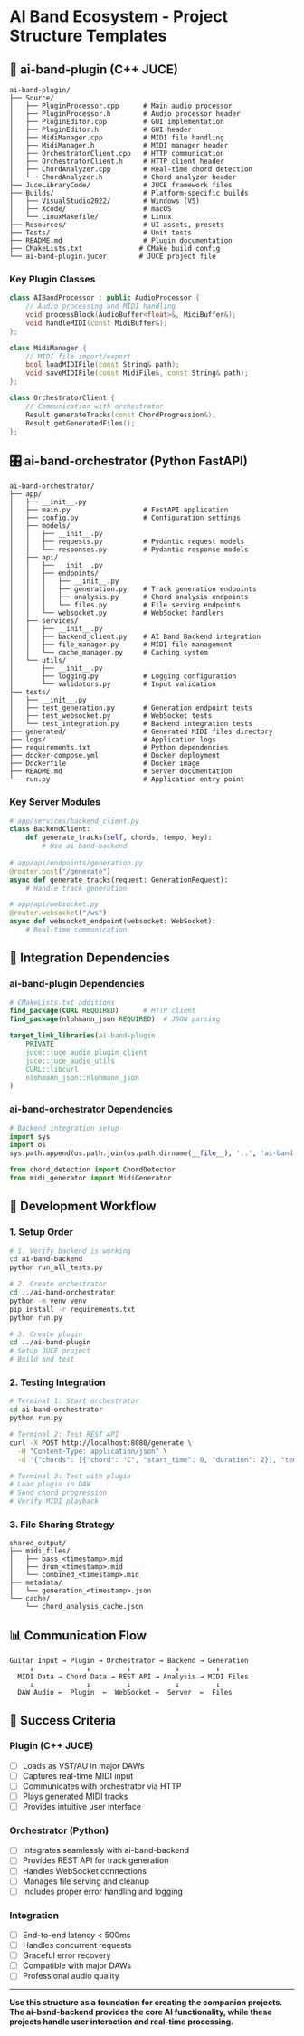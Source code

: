 # AI Band Ecosystem - Project Structure Templates

## 🎸 ai-band-plugin (C++ JUCE)

```
ai-band-plugin/
├── Source/
│   ├── PluginProcessor.cpp      # Main audio processor
│   ├── PluginProcessor.h        # Audio processor header
│   ├── PluginEditor.cpp         # GUI implementation
│   ├── PluginEditor.h           # GUI header
│   ├── MidiManager.cpp          # MIDI file handling
│   ├── MidiManager.h            # MIDI manager header
│   ├── OrchestratorClient.cpp   # HTTP communication
│   ├── OrchestratorClient.h     # HTTP client header
│   ├── ChordAnalyzer.cpp        # Real-time chord detection
│   └── ChordAnalyzer.h          # Chord analyzer header
├── JuceLibraryCode/             # JUCE framework files
├── Builds/                      # Platform-specific builds
│   ├── VisualStudio2022/        # Windows (VS)
│   ├── Xcode/                   # macOS
│   └── LinuxMakefile/           # Linux
├── Resources/                   # UI assets, presets
├── Tests/                       # Unit tests
├── README.md                    # Plugin documentation
├── CMakeLists.txt              # CMake build config
└── ai-band-plugin.jucer        # JUCE project file
```

### Key Plugin Classes
```cpp
class AIBandProcessor : public AudioProcessor {
    // Audio processing and MIDI handling
    void processBlock(AudioBuffer<float>&, MidiBuffer&);
    void handleMIDI(const MidiBuffer&);
};

class MidiManager {
    // MIDI file import/export
    bool loadMIDIFile(const String& path);
    void saveMIDIFile(const MidiFile&, const String& path);
};

class OrchestratorClient {
    // Communication with orchestrator
    Result generateTracks(const ChordProgression&);
    Result getGeneratedFiles();
};
```

## 🎛️ ai-band-orchestrator (Python FastAPI)

```
ai-band-orchestrator/
├── app/
│   ├── __init__.py
│   ├── main.py                  # FastAPI application
│   ├── config.py                # Configuration settings
│   ├── models/
│   │   ├── __init__.py
│   │   ├── requests.py          # Pydantic request models
│   │   └── responses.py         # Pydantic response models
│   ├── api/
│   │   ├── __init__.py
│   │   ├── endpoints/
│   │   │   ├── __init__.py
│   │   │   ├── generation.py    # Track generation endpoints
│   │   │   ├── analysis.py      # Chord analysis endpoints
│   │   │   └── files.py         # File serving endpoints
│   │   └── websocket.py         # WebSocket handlers
│   ├── services/
│   │   ├── __init__.py
│   │   ├── backend_client.py    # AI Band Backend integration
│   │   ├── file_manager.py      # MIDI file management
│   │   └── cache_manager.py     # Caching system
│   └── utils/
│       ├── __init__.py
│       ├── logging.py           # Logging configuration
│       └── validators.py        # Input validation
├── tests/
│   ├── __init__.py
│   ├── test_generation.py       # Generation endpoint tests
│   ├── test_websocket.py        # WebSocket tests
│   └── test_integration.py      # Backend integration tests
├── generated/                   # Generated MIDI files directory
├── logs/                        # Application logs
├── requirements.txt             # Python dependencies
├── docker-compose.yml           # Docker deployment
├── Dockerfile                   # Docker image
├── README.md                    # Server documentation
└── run.py                       # Application entry point
```

### Key Server Modules
```python
# app/services/backend_client.py
class BackendClient:
    def generate_tracks(self, chords, tempo, key):
        # Use ai-band-backend
        
# app/api/endpoints/generation.py
@router.post("/generate")
async def generate_tracks(request: GenerationRequest):
    # Handle track generation

# app/api/websocket.py
@router.websocket("/ws")
async def websocket_endpoint(websocket: WebSocket):
    # Real-time communication
```

## 🔗 Integration Dependencies

### ai-band-plugin Dependencies
```cmake
# CMakeLists.txt additions
find_package(CURL REQUIRED)      # HTTP client
find_package(nlohmann_json REQUIRED)  # JSON parsing

target_link_libraries(ai-band-plugin 
    PRIVATE
    juce::juce_audio_plugin_client
    juce::juce_audio_utils
    CURL::libcurl
    nlohmann_json::nlohmann_json
)
```

### ai-band-orchestrator Dependencies
```python
# Backend integration setup
import sys
import os
sys.path.append(os.path.join(os.path.dirname(__file__), '..', 'ai-band-backend', 'src'))

from chord_detection import ChordDetector
from midi_generator import MidiGenerator
```

## 🚀 Development Workflow

### 1. Setup Order
```bash
# 1. Verify backend is working
cd ai-band-backend
python run_all_tests.py

# 2. Create orchestrator
cd ../ai-band-orchestrator  
python -m venv venv
pip install -r requirements.txt
python run.py

# 3. Create plugin
cd ../ai-band-plugin
# Setup JUCE project
# Build and test
```

### 2. Testing Integration
```bash
# Terminal 1: Start orchestrator
cd ai-band-orchestrator
python run.py

# Terminal 2: Test REST API
curl -X POST http://localhost:8080/generate \
  -H "Content-Type: application/json" \
  -d '{"chords": [{"chord": "C", "start_time": 0, "duration": 2}], "tempo": 120}'

# Terminal 3: Test with plugin
# Load plugin in DAW
# Send chord progression
# Verify MIDI playback
```

### 3. File Sharing Strategy
```
shared_output/
├── midi_files/
│   ├── bass_<timestamp>.mid
│   ├── drum_<timestamp>.mid
│   └── combined_<timestamp>.mid
├── metadata/
│   └── generation_<timestamp>.json
└── cache/
    └── chord_analysis_cache.json
```

## 📊 Communication Flow

```
Guitar Input → Plugin → Orchestrator → Backend → Generation
     ↓             ↓         ↓           ↓         ↓
  MIDI Data → Chord Data → REST API → Analysis → MIDI Files
     ↓             ↓         ↓           ↓         ↓
  DAW Audio ←  Plugin  ←  WebSocket ←  Server  ←  Files
```

## 🎯 Success Criteria

### Plugin (C++ JUCE)
- [ ] Loads as VST/AU in major DAWs
- [ ] Captures real-time MIDI input
- [ ] Communicates with orchestrator via HTTP
- [ ] Plays generated MIDI tracks
- [ ] Provides intuitive user interface

### Orchestrator (Python)
- [ ] Integrates seamlessly with ai-band-backend
- [ ] Provides REST API for track generation
- [ ] Handles WebSocket connections
- [ ] Manages file serving and cleanup
- [ ] Includes proper error handling and logging

### Integration
- [ ] End-to-end latency < 500ms
- [ ] Handles concurrent requests
- [ ] Graceful error recovery
- [ ] Compatible with major DAWs
- [ ] Professional audio quality

---

**Use this structure as a foundation for creating the companion projects. The ai-band-backend provides the core AI functionality, while these projects handle user interaction and real-time processing.**
